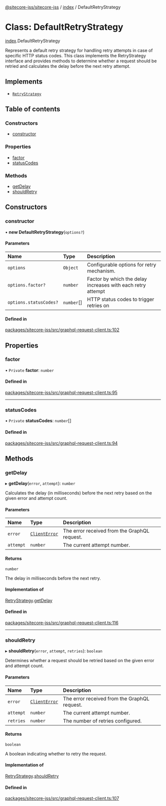 [@sitecore-jss/sitecore-jss](../README.md) / [index](../modules/index.md) / DefaultRetryStrategy

# Class: DefaultRetryStrategy

[index](../modules/index.md).DefaultRetryStrategy

Represents a default retry strategy for handling retry attempts in case of specific HTTP status codes.
This class implements the RetryStrategy interface and provides methods to determine whether a request
should be retried and calculates the delay before the next retry attempt.

## Implements

- [`RetryStrategy`](../interfaces/index.RetryStrategy.md)

## Table of contents

### Constructors

- [constructor](index.DefaultRetryStrategy.md#constructor)

### Properties

- [factor](index.DefaultRetryStrategy.md#factor)
- [statusCodes](index.DefaultRetryStrategy.md#statuscodes)

### Methods

- [getDelay](index.DefaultRetryStrategy.md#getdelay)
- [shouldRetry](index.DefaultRetryStrategy.md#shouldretry)

## Constructors

### constructor

• **new DefaultRetryStrategy**(`options?`)

#### Parameters

| Name | Type | Description |
| :------ | :------ | :------ |
| `options` | `Object` | Configurable options for retry mechanism. |
| `options.factor?` | `number` | Factor by which the delay increases with each retry attempt |
| `options.statusCodes?` | `number`[] | HTTP status codes to trigger retries on |

#### Defined in

[packages/sitecore-jss/src/graphql-request-client.ts:102](https://github.com/Sitecore/jss/blob/e455b1ea1/packages/sitecore-jss/src/graphql-request-client.ts#L102)

## Properties

### factor

• `Private` **factor**: `number`

#### Defined in

[packages/sitecore-jss/src/graphql-request-client.ts:95](https://github.com/Sitecore/jss/blob/e455b1ea1/packages/sitecore-jss/src/graphql-request-client.ts#L95)

___

### statusCodes

• `Private` **statusCodes**: `number`[]

#### Defined in

[packages/sitecore-jss/src/graphql-request-client.ts:94](https://github.com/Sitecore/jss/blob/e455b1ea1/packages/sitecore-jss/src/graphql-request-client.ts#L94)

## Methods

### getDelay

▸ **getDelay**(`error`, `attempt`): `number`

Calculates the delay (in milliseconds) before the next retry based on the given error and attempt count.

#### Parameters

| Name | Type | Description |
| :------ | :------ | :------ |
| `error` | [`ClientError`](index.ClientError.md) | The error received from the GraphQL request. |
| `attempt` | `number` | The current attempt number. |

#### Returns

`number`

The delay in milliseconds before the next retry.

#### Implementation of

[RetryStrategy](../interfaces/index.RetryStrategy.md).[getDelay](../interfaces/index.RetryStrategy.md#getdelay)

#### Defined in

[packages/sitecore-jss/src/graphql-request-client.ts:116](https://github.com/Sitecore/jss/blob/e455b1ea1/packages/sitecore-jss/src/graphql-request-client.ts#L116)

___

### shouldRetry

▸ **shouldRetry**(`error`, `attempt`, `retries`): `boolean`

Determines whether a request should be retried based on the given error and attempt count.

#### Parameters

| Name | Type | Description |
| :------ | :------ | :------ |
| `error` | [`ClientError`](index.ClientError.md) | The error received from the GraphQL request. |
| `attempt` | `number` | The current attempt number. |
| `retries` | `number` | The number of retries configured. |

#### Returns

`boolean`

A boolean indicating whether to retry the request.

#### Implementation of

[RetryStrategy](../interfaces/index.RetryStrategy.md).[shouldRetry](../interfaces/index.RetryStrategy.md#shouldretry)

#### Defined in

[packages/sitecore-jss/src/graphql-request-client.ts:107](https://github.com/Sitecore/jss/blob/e455b1ea1/packages/sitecore-jss/src/graphql-request-client.ts#L107)
